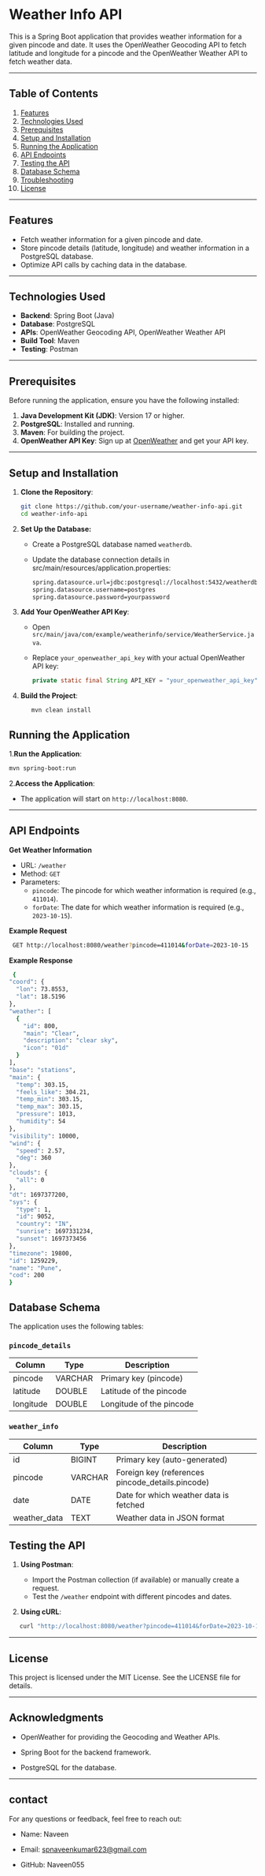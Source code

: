 # Weather Info API

This is a Spring Boot application that provides weather information for a given pincode and date. It uses the OpenWeather Geocoding API to fetch latitude and longitude for a pincode and the OpenWeather Weather API to fetch weather data.

---

## Table of Contents

1. [Features](#features)
2. [Technologies Used](#technologies-used)
3. [Prerequisites](#prerequisites)
4. [Setup and Installation](#setup-and-installation)
5. [Running the Application](#running-the-application)
6. [API Endpoints](#api-endpoints)
7. [Testing the API](#testing-the-api)
8. [Database Schema](#database-schema)
9. [Troubleshooting](#troubleshooting)
10. [License](#license)

---

## Features

- Fetch weather information for a given pincode and date.
- Store pincode details (latitude, longitude) and weather information in a PostgreSQL database.
- Optimize API calls by caching data in the database.

---

## Technologies Used

- **Backend**: Spring Boot (Java)
- **Database**: PostgreSQL
- **APIs**: OpenWeather Geocoding API, OpenWeather Weather API
- **Build Tool**: Maven
- **Testing**: Postman

---

## Prerequisites

Before running the application, ensure you have the following installed:

1. **Java Development Kit (JDK)**: Version 17 or higher.
2. **PostgreSQL**: Installed and running.
3. **Maven**: For building the project.
4. **OpenWeather API Key**: Sign up at [OpenWeather](https://openweathermap.org/api) and get your API key.

---

## Setup and Installation

1. **Clone the Repository**:
   ```bash
   git clone https://github.com/your-username/weather-info-api.git
   cd weather-info-api

2. **Set Up the Database:**

   - Create a PostgreSQL database named `weatherdb`.
   - Update the database connection details in src/main/resources/application.properties:

      ```bash
      spring.datasource.url=jdbc:postgresql://localhost:5432/weatherdb
      spring.datasource.username=postgres
      spring.datasource.password=yourpassword
      ```
3. **Add Your OpenWeather API Key**:
   - Open `src/main/java/com/example/weatherinfo/service/WeatherService.java`.
   - Replace `your_openweather_api_key` with your actual OpenWeather API key:
     
        ```java
        private static final String API_KEY = "your_openweather_api_key";
        ```

4. **Build the Project**:
   ```bash
      mvn clean install
   ```
   
## Running the Application

   1.**Run the Application**:
   ```bash
   mvn spring-boot:run
   ```
   2.**Access the Application**:
   
   - The application will start on `http://localhost:8080`.

---

  ## API Endpoints
  **Get Weather Information**
  - URL: `/weather`   
  - Method: `GET`
  - Parameters:
      - `pincode`: The pincode for which weather information is required (e.g., `411014`).
      - `forDate`: The date for which weather information is required (e.g., `2023-10-15`).

  **Example Request**
  ```bash
   GET http://localhost:8080/weather?pincode=411014&forDate=2023-10-15
  ```
  **Example Response**
  ```bash
   {
  "coord": {
    "lon": 73.8553,
    "lat": 18.5196
  },
  "weather": [
    {
      "id": 800,
      "main": "Clear",
      "description": "clear sky",
      "icon": "01d"
    }
  ],
  "base": "stations",
  "main": {
    "temp": 303.15,
    "feels_like": 304.21,
    "temp_min": 303.15,
    "temp_max": 303.15,
    "pressure": 1013,
    "humidity": 54
  },
  "visibility": 10000,
  "wind": {
    "speed": 2.57,
    "deg": 360
  },
  "clouds": {
    "all": 0
  },
  "dt": 1697377200,
  "sys": {
    "type": 1,
    "id": 9052,
    "country": "IN",
    "sunrise": 1697331234,
    "sunset": 1697373456
  },
  "timezone": 19800,
  "id": 1259229,
  "name": "Pune",
  "cod": 200
}
```
## Database Schema

The application uses the following tables:

### `pincode_details`
| Column     | Type        | Description           |
|------------|-------------|-----------------------|
| pincode    | VARCHAR     | Primary key (pincode) |
| latitude   | DOUBLE      | Latitude of the pincode |
| longitude  | DOUBLE      | Longitude of the pincode |

### `weather_info`
| Column       | Type        | Description                     |
|--------------|-------------|---------------------------------|
| id           | BIGINT      | Primary key (auto-generated)    |
| pincode      | VARCHAR     | Foreign key (references pincode_details.pincode) |
| date         | DATE        | Date for which weather data is fetched |
| weather_data | TEXT        | Weather data in JSON format     |

## Testing the API
1. **Using Postman**:
   - Import the Postman collection (if available) or manually create a request.
   - Test the `/weather` endpoint with different pincodes and dates.

2. **Using cURL**:
```bash
   curl "http://localhost:8080/weather?pincode=411014&forDate=2023-10-15"
```

---

## License
This project is licensed under the MIT License. See the LICENSE file for details.

---

## Acknowledgments
- OpenWeather for providing the Geocoding and Weather APIs.

- Spring Boot for the backend framework.

- PostgreSQL for the database.

---

 ## contact
For any questions or feedback, feel free to reach out:

- Name: Naveen

- Email: spnaveenkumar623@gmail.com

- GitHub: Naveen055


